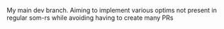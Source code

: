 My main dev branch. Aiming to implement various optims not present in regular som-rs
while avoiding having to create many PRs